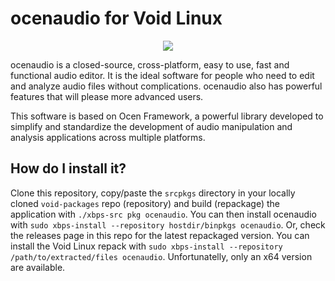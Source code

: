 # ocenaudio for Void Linux

<p align="center"><img src="https://gitea.com/th0razin3/vur/raw/branch/main/srcpkgs/ocenaudio/ocenaudio.png"></p>

ocenaudio is a closed-source, cross-platform, easy to use, fast and functional audio editor. It is the ideal software for people who need to edit and analyze audio files without complications. ocenaudio also has powerful features that will please more advanced users.

This software is based on Ocen Framework, a powerful library developed to simplify and standardize the development of audio manipulation and analysis applications across multiple platforms.

## How do I install it?

Clone this repository, copy/paste the `srcpkgs` directory in your locally cloned `void-packages` repo (repository) and build (repackage) the application with `./xbps-src pkg ocenaudio`. You can then install ocenaudio with `sudo xbps-install --repository hostdir/binpkgs ocenaudio`. Or, check the releases page in this repo for the latest repackaged version. You can install the Void Linux repack with `sudo xbps-install --repository /path/to/extracted/files ocenaudio`. Unfortunatelly, only an x64 version are available.
